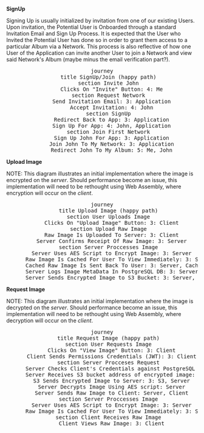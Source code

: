 **SignUp**

Signing Up is usually initialized by invitation from one of our existing Users.
Upon invitation, the Potential User is Onboarded through
a standard Invitation Email and Sign Up Process. It is expected that the User
who Invited the Potential User has done so in order to grant them access to a
particular Album via a Network. This process is also reflective of how one
User of the Application can invite another User to join a Network and view
said Network's Album (maybe minus the email verification part?).

<div align="center">
<pre class="mermaid">
journey
    title SignUp/Join (happy path)
    section Invite John
      Clicks On "Invite" Button: 4: Me
    section Request Network
      Send Invitation Email: 3: Application
      Accept Invitation: 4: John
    section SignUp
      Redirect Back to App: 3: Application
      Sign Up For App: 4: John, Application
    section Join First Network
      Sign Up John For App: 3: Application
      Join John To My Network: 3: Application
      Redirect John To My Album: 5: Me, John
</pre>
</div>

**Upload Image**

NOTE: This diagram illustrates an initial implementation where the image is
encrypted on the <em>server</em>. Should performance become an issue, this
implementation will need to be rethought using Web Assembly, where encryption
will occur on the <em>client</em>.

<div align="center">
<pre class="mermaid">
journey
    title Upload Image (happy path)
    section User Uploads Image
      Clicks On "Upload Image" Button: 3: Client
    section Upload Raw Image
      Raw Image Is Uploaded To Server: 3: Client
      Server Confirms Receipt Of Raw Image: 3: Server
    section Server Proccesses Image
      Server Uses AES Script to Encrypt Image: 3: Server
      Raw Image Is Cached For User To View Immediately: 3: Server, Cache
      Cached Raw Image Is Sent Back To User: 3: Server, Cache, Client
      Server Logs Image MetaData In PostgreSQL DB: 3: Server, DB
      Server Sends Encrypted Image to S3 Bucket: 3: Server, S3
</pre>
</div>

**Request Image**

NOTE: This diagram illustrates an initial implementation where the image is
decrypted on the <em>server</em>. Should performance become an issue, this
implementation will need to be rethought using Web Assembly, where decryption
will occur on the <em>client</em>.

<div align="center">
<pre class="mermaid">
journey
    title Request Image (happy path)
    section User Requests Image
      Clicks On "View Image" Button: 3: Client
      Client Sends Permissions Credentials (JWT): 3: Client
    section Server Procceses Request
      Server Checks Client's Credentials against PostgreSQL DB: 3: Server, DB
      Server Receives S3 bucket address of encrypted image: Server, DB, S3
      S3 Sends Encrypted Image to Server: 3: S3, Server
      Server Decrypts Image Using AES script: Server
      Server Sends Raw Image to Client: Server, Client
    section Server Proccesses Image
      Server Uses AES Script to Encrypt Image: 3: Server
      Raw Image Is Cached For User To View Immediately: 3: Server, Cache
    section Client Receives Raw Image
      Client Views Raw Image: 3: Client
</pre>
</div>
